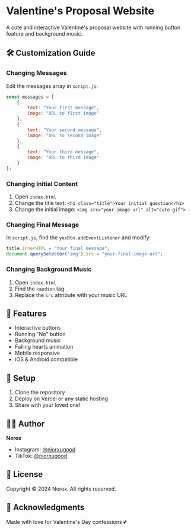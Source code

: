 # Valentine's Proposal Website

A cute and interactive Valentine's proposal website with running button feature and background music.

## 🛠 Customization Guide

### Changing Messages
Edit the messages array in `script.js`:
```javascript
const messages = [
    {
        text: "Your first message",
        image: "URL to first image"
    },
    {
        text: "Your second message",
        image: "URL to second image"
    },
    {
        text: "Your third message",
        image: "URL to third image"
    }
];
```

### Changing Initial Content
1. Open `index.html`
2. Change the title text: `<h1 class="title">Your initial question</h1>`
3. Change the initial image: `<img src="your-image-url" alt="cute-gif">`

### Changing Final Message
In `script.js`, find the `yesBtn.addEventListener` and modify:
```javascript
title.innerHTML = "Your final message";
document.querySelector('img').src = "your-final-image-url";
```

### Changing Background Music
1. Open `index.html`
2. Find the `<audio>` tag
3. Replace the `src` attribute with your music URL

## 🎨 Features
- Interactive buttons
- Running "No" button
- Background music
- Falling hearts animation
- Mobile responsive
- iOS & Android compatible

## 🔧 Setup
1. Clone the repository
2. Deploy on Vercel or any static hosting
3. Share with your loved one!

## 👨‍💻 Author
**Nerox**
- Instagram: [@niorxugood](https://instagram.com/niorxugood)
- TikTok: [@niorxugood](https://tiktok.com/@niorxugood)

## 📝 License
Copyright © 2024 Nerox.
All rights reserved.

## 💝 Acknowledgments
Made with love for Valentine's Day confessions 💕

